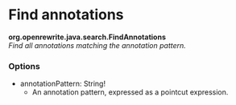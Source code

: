# Find annotations

**org.openrewrite.java.search.FindAnnotations**  
_Find all annotations matching the annotation pattern._

### Options

* annotationPattern: String!
	* An annotation pattern, expressed as a pointcut expression.

